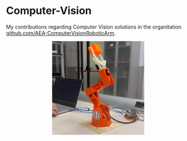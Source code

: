 # Computer-Vision
My contributions regarding Computer Vision solutions in the organitation [github.com/AEA-ComputerVisionRoboticArm](https://github.com/AEA-ComputerVisionRoboticArm). 


<div style="text-align: center;">
    <img src="robotic arm.jpg" alt="Descrizione dell'immagine" style="width: 50%;">
</div>






